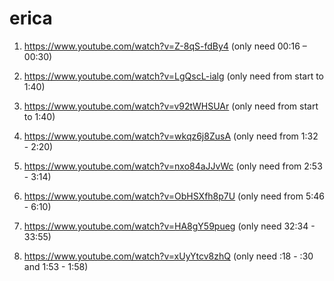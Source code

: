# erica

1. https://www.youtube.com/watch?v=Z-8qS-fdBy4
(only need 00:16 – 00:30)
 
2. https://www.youtube.com/watch?v=LgQscL-ialg
(only need from start to 1:40)
 
3. https://www.youtube.com/watch?v=v92tWHSUAr
(only need from start to 1:40)

4. https://www.youtube.com/watch?v=wkqz6j8ZusA
(only need from 1:32 - 2:20)

5. https://www.youtube.com/watch?v=nxo84aJJvWc
(only need from 2:53 - 3:14)

6. https://www.youtube.com/watch?v=ObHSXfh8p7U
(only need from 5:46 - 6:10)

7. https://www.youtube.com/watch?v=HA8gY59pueg
(only need 32:34 - 33:55)

8. https://www.youtube.com/watch?v=xUyYtcv8zhQ
(only need :18 - :30 and 1:53 - 1:58)
